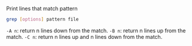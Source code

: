 Print lines that match pattern

```bash
grep [options] pattern file
```

`-A n`:  return n lines down from the match.
`-B n`: return n lines up from the match.
`-C n`: return n lines up and n lines down from the match.
